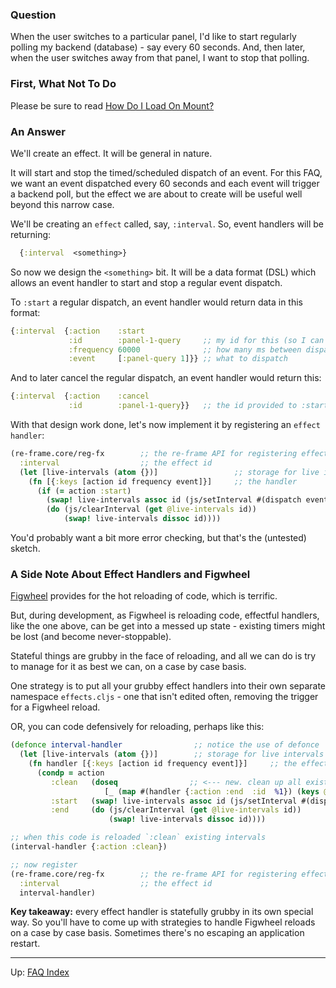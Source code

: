 ### Question

When the user switches to a particular panel, I'd like to start regularly polling my 
backend (database) - say every 60 seconds.  And, then later, when the user switches 
away from that panel, I want to stop that polling.

### First, What Not To Do 

Please be sure to read [How Do I Load On Mount?](LoadOnMount.md)

### An Answer 


We'll create an effect. It will be general in nature. 

It will start and stop the timed/scheduled dispatch of an event. 
For this FAQ,
we want an event dispatched every 60 seconds and each event will
trigger a backend poll, but the effect we are about to create 
will be useful well beyond this narrow case. 

We'll be creating an `effect` called, say, `:interval`. So, event handlers 
will be returning: 
```clj
  {:interval  <something>}
```
So now we design the `<something>` bit. It will be a data format (DSL) which
allows an event handler to start and stop a regular event dispatch.

To `:start` a regular dispatch, an event handler would return 
data in this format:
```clj
{:interval  {:action    :start
             :id        :panel-1-query     ;; my id for this (so I can cancel later)
             :frequency 60000              ;; how many ms between dispatches 
             :event     [:panel-query 1]}} ;; what to dispatch 
```

And to later cancel the regular dispatch, an event handler would return this:
```clj
{:interval  {:action    :cancel
             :id        :panel-1-query}}   ;; the id provided to :start  
```

With that design work done, let's now implement it by registering an 
`effect handler`: 
```clj
(re-frame.core/reg-fx        ;; the re-frame API for registering effect handlers
  :interval                  ;; the effect id
  (let [live-intervals (atom {})]                 ;; storage for live intervals
    (fn [{:keys [action id frequency event]}]     ;; the handler
      (if (= action :start) 
        (swap! live-intervals assoc id (js/setInterval #(dispatch event) frequency))) 
        (do (js/clearInterval (get @live-intervals id)) 
            (swap! live-intervals dissoc id))))
```

You'd probably want a bit more error checking, but that's the (untested) sketch.

### A Side Note About Effect Handlers and Figwheel 

[Figwheel](https://github.com/bhauman/lein-figwheel) provides for the hot reloading of code, which 
is terrific.

But, during development, as Figwheel is reloading code, effectful handlers, like the 
one above, can be get into a messed up state - existing timers might be lost (and 
become never-stoppable). 

Stateful things are grubby in the face of reloading, and all we can do is 
try to manage for it as best we can, on a case by case basis.

One strategy is to put all your grubby effect handlers into their own 
separate namespace `effects.cljs` - one that isn't edited often, removing 
the trigger for a Figwheel reload. 

OR, you can code defensively for reloading, perhaps like this:
```clj
(defonce interval-handler                ;; notice the use of defonce
  (let [live-intervals (atom {})]        ;; storage for live intervals
    (fn handler [{:keys [action id frequency event]}]     ;; the effect handler
      (condp = action
         :clean   (doseq                ;; <--- new. clean up all existing 
                     [_ (map #(handler {:action :end  :id  %1}) (keys @live-intervals)])
         :start   (swap! live-intervals assoc id (js/setInterval #(dispatch event) frequency))) 
         :end     (do (js/clearInterval (get @live-intervals id)) 
                      (swap! live-intervals dissoc id))))

;; when this code is reloaded `:clean` existing intervals
(interval-handler {:action :clean})

;; now register            
(re-frame.core/reg-fx        ;; the re-frame API for registering effect handlers
  :interval                  ;; the effect id
  interval-handler)
```

**Key takeaway:**  every effect handler is statefully grubby in its own special way. So you'll have to 
come up with strategies to handle Figwheel reloads on a case by case basis. Sometimes
there's no escaping an application restart.


***

Up:  [FAQ Index](README.md)&nbsp;&nbsp;&nbsp;&nbsp;&nbsp;&nbsp;

